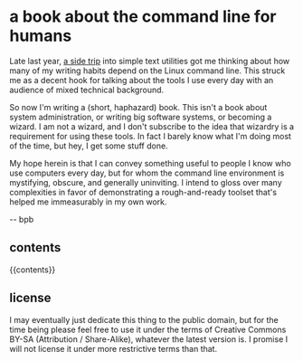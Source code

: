 a book about the command line for humans
========================================

Late last year, [a side trip](//p1k3.com/2013/8/4) into simple text utilities
got me thinking about how many of my writing habits depend on the Linux command
line.  This struck me as a decent hook for talking about the tools I use every
day with an audience of mixed technical background.

So now I'm writing a (short, haphazard) book.  This isn't a book about system
administration, or writing big software systems, or becoming a wizard.  I am
not a wizard, and I don't subscribe to the idea that wizardry is a requirement
for using these tools.  In fact I barely know what I'm doing most of the time,
but hey, I get some stuff done.

My hope herein is that I can convey something useful to people I know who use
computers every day, but for whom the command line environment is mystifying,
obscure, and generally uninviting.  I intend to gloss over many complexities in
favor of demonstrating a rough-and-ready toolset that's helped me immeasurably
in my own work.

-- bpb

contents
--------

{{contents}}

license
-------

I may eventually just dedicate this thing to the public domain, but for the
time being please feel free to use it under the terms of Creative Commons BY-SA
(Attribution / Share-Alike), whatever the latest version is.  I promise I will
not license it under more restrictive terms than that.

